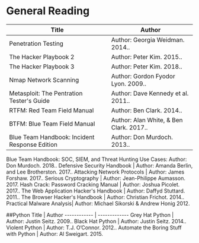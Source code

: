 
# General Reading

Title | Author 
------------ | ------------- 
Penetration Testing | Author: Georgia Weidman. 2014..
The Hacker Playbook 2 | Author: Peter Kim. 2015..
The Hacker Playbook 3 | Author: Peter Kim. 2018..
Nmap Network Scanning | Author: Gordon Fyodor Lyon. 2009..
Metasploit: The Pentration Tester's Guide | Author: Dave Kennedy et al. 2011..
RTFM: Red Team Field Manual | Author: Ben Clark. 2014..
BTFM: Blue Team Field Manual | Author: Alan White, & Ben Clark. 2017..
Blue Team Handbook: Incident Response Edition  | Author: Don Murdoch. 2013..
Blue Team Handbook: SOC, SIEM, and Threat Hunting Use Cases:  	Author: Don Murdoch. 2018..
Defensive Security Handbook | Author: Amanda Berlin, and Lee Brotherston. 2017..
Attacking Network Protocols | Author: James Forshaw. 2017..
Serious Cryptography | Author: Jean-Philippe Aumasson. 2017.
Hash Crack: Password Cracking Manual | Author: Joshua Picolet. 2017..
The Web Application Hacker's Handbook | Author: Daffyd Stuttard.  2011..
The Browser Hacker's Handbook | Author: Christian Frichot. 2014..
Practical Malware Analysis| Author: Michael Sikorski & Andrew Honig 2012.


##Python
Title | Author 
------------ | ------------- 
Grey Hat Python | Author: Justin Seitz. 2009..
Black Hat Python | Author: Justin Seitz. 2014..
Violent Python | Author: T.J. O’Connor. 2012..
Automate the Boring Stuff with Python | Author: Al Sweigart. 2015.

